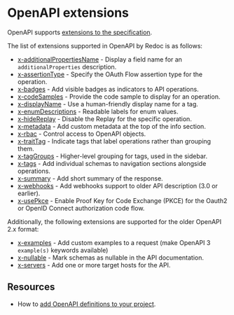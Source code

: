 # OpenAPI extensions

OpenAPI supports [extensions to the specification](https://spec.openapis.org/oas/v3.1.0#specification-extensions).

The list of extensions supported in OpenAPI by Redoc is as follows:

- [x-additionalPropertiesName](./x-additional-properties-name.md) - Display a field name for an `additionalProperties` description.
- [x-assertionType](x-assertion-type.md) - Specify the OAuth Flow assertion type for the operation.
- [x-badges](./x-badges.md) - Add visible badges as indicators to API operations.
- [x-codeSamples](./x-code-samples.md) - Provide the code sample to display for an operation.
- [x-displayName](./x-display-name.md) - Use a human-friendly display name for a tag.
- [x-enumDescriptions](./x-enum-descriptions.md) - Readable labels for enum values.
- [x-hideReplay](./x-hide-replay.md) - Disable the Replay for the specific operation.
- [x-metadata](./x-metadata.md) - Add custom metadata at the top of the info section.
- [x-rbac](x-rbac.md) - Control access to OpenAPI objects.
- [x-traitTag](./x-trait-tag.md) - Indicate tags that label operations rather than grouping them.
- [x-tagGroups](./x-tag-groups.md) - Higher-level grouping for tags, used in the sidebar.
- [x-tags](./x-tags.md) - Add individual schemas to navigation sections alongside operations.
- [x-summary](x-summary.md) - Add short summary of the response.
- [x-webhooks](x-webhooks.md) - Add webhooks support to older API description (3.0 or earlier).
- [x-usePkce](./x-use-pkce.md) - Enable Proof Key for Code Exchange (PKCE) for the Oauth2 or OpenID Connect authorization code flow.

Additionally, the following extensions are supported for the older OpenAPI 2.x format:

- [x-examples](./x-examples.md) - Add custom examples to a request (make OpenAPI 3 `example(s)` keywords available)
- [x-nullable](./x-nullable.md) - Mark schemas as nullable in the API documentation.
- [x-servers](./x-servers.md) - Add one or more target hosts for the API.


## Resources

- How to [add OpenAPI definitions to your project](../../how-to/add-openapi-docs.md).
